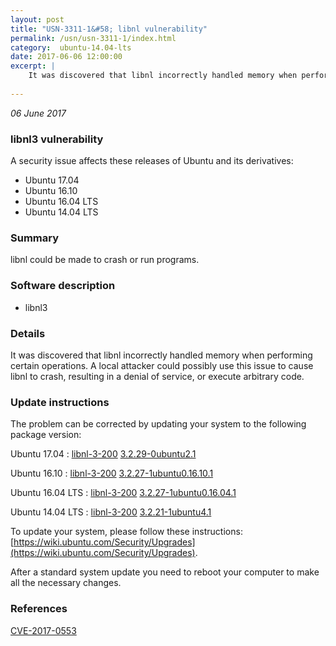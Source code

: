 ```yaml
---
layout: post
title: "USN-3311-1&#58; libnl vulnerability"
permalink: /usn/usn-3311-1/index.html
category:  ubuntu-14.04-lts
date: 2017-06-06 12:00:00
excerpt: |
    It was discovered that libnl incorrectly handled memory when performing certain operations. A local attacker could possibly use this issue to cause libnl to crash, resulting in a denial of service, or execute arbitrary code. 
    
--- 
```

 
 

*06 June 2017*

### libnl3 vulnerability

A security issue affects these releases of Ubuntu and its derivatives:

* Ubuntu 17.04
* Ubuntu 16.10
* Ubuntu 16.04 LTS
* Ubuntu 14.04 LTS

### Summary

libnl could be made to crash or run programs. 

### Software description

* libnl3 

### Details

It was discovered that libnl incorrectly handled memory when performing certain operations. A local attacker could possibly use this issue to cause libnl to crash, resulting in a denial of service, or execute arbitrary code. 

### Update instructions

The problem can be corrected by updating your system to the following package version:

Ubuntu 17.04
 : [libnl-3-200](https://launchpad.net/ubuntu/+source/libnl3) <span> [3.2.29-0ubuntu2.1](https://launchpad.net/ubuntu/+source/libnl3/3.2.29-0ubuntu2.1) </span> 

Ubuntu 16.10
 : [libnl-3-200](https://launchpad.net/ubuntu/+source/libnl3) <span> [3.2.27-1ubuntu0.16.10.1](https://launchpad.net/ubuntu/+source/libnl3/3.2.27-1ubuntu0.16.10.1) </span> 

Ubuntu 16.04 LTS
 : [libnl-3-200](https://launchpad.net/ubuntu/+source/libnl3) <span> [3.2.27-1ubuntu0.16.04.1](https://launchpad.net/ubuntu/+source/libnl3/3.2.27-1ubuntu0.16.04.1) </span> 

Ubuntu 14.04 LTS
 : [libnl-3-200](https://launchpad.net/ubuntu/+source/libnl3) <span> [3.2.21-1ubuntu4.1](https://launchpad.net/ubuntu/+source/libnl3/3.2.21-1ubuntu4.1) </span> 

To update your system, please follow these instructions: [https://wiki.ubuntu.com/Security/Upgrades](https://wiki.ubuntu.com/Security/Upgrades).

After a standard system update you need to reboot your computer to make all the necessary changes. 

### References

 
 [CVE-2017-0553](http://people.ubuntu.com/~ubuntu-security/cve/CVE-2017-0553)
 

